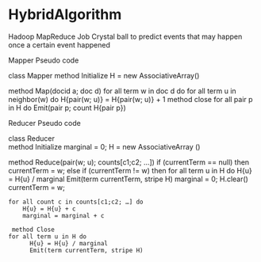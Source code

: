 # HybridAlgorithm
Hadoop MapReduce Job
Crystal ball to predict events that may happen once a certain event happened

Mapper Pseudo code

 class Mapper
   method Initialize
	H = new AssociativeArray()	
	
   method Map(docid a; doc d)
	for all term w in doc d do
	     for all term u in neighbor(w) do
		H{pair(w; u)} = H{pair(w; u)} + 1
   method close
	for all pair p in H do
	     Emit(pair p; count H{pair p})
  

Reducer Pseudo code

 class Reducer	
      method Initialize
        marginal = 0;
        H = new AssociativeArray ()  

   method Reduce(pair(w; u); counts[c1;c2; …])
	if (currentTerm == null) then
		currentTerm = w;
	else if (currentTerm != w) then
		for all term u in H do
			H{u} = H{u} / marginal
			Emit(term currentTerm, stripe H)
	          marginal = 0;
                  H.clear()	        
	          currentTerm = w;
	
	for all count c in counts[c1;c2; …] do
		H{u} = H{u} + c
		marginal = marginal + c
	
     method Close 
	for all term u in H do
	      H{u} = H{u} / marginal
	      Emit(term currentTerm, stripe H)

